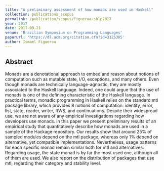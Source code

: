 ```yaml
---
title: "A preliminary assessment of how monads are used in Haskell"
collection: publications_scopus
permalink: /publication/scopus/figueroa-sblp2017
year: 2017
date: 2017-09-21
venue: 'Brazilian Symposium on Programming Languages'
paperurl: 'https://dl.acm.org/citation.cfm?id=3125385'
author: Ismael Figueroa
---
```


## Abstract

Monads are a denotational approach to embed and reason about notions of
computation such as mutable state, I/O, exceptions, and many others. Even
though monads are technically language-agnostic, they are mostly associated to
the Haskell language. Indeed, one could argue that the use of monads is one of
the defining characteristic of the Haskell language. In practical terms,
monadic programming in Haskell relies on the standard mtl package library,
which provides 8 notions of computation: identity, error, list, state, reader,
writer, RWS, and continuations. Despite their widespread use, we are not aware
of any empirical investigations regarding how developers use monads. In this
paper we present preliminary results of an empirical study that quantitatively
describe how monads are used in a sample of the Hackage repository. Our results
show that around 25% of sampled modules depend on the mtl package, whereas only
1% depend on alternative, yet compatible implementations. Nevertheless, usage
patterns for each specific monad remain similar both for mtl and alternatives.
Regarding usage, the state monad is by far the most used one, although all of
them are used. We also report on the distribution of packages that use mtl,
regarding their category and stability level.
